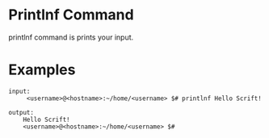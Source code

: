 # Printlnf Command 

printlnf command is prints your input.


# Examples

```
input:
     <username>@<hostname>:~/home/<username> $# printlnf Hello Scrift!

output:
    Hello Scrift!
    <username>@<hostname>:~/home/<username> $#
```